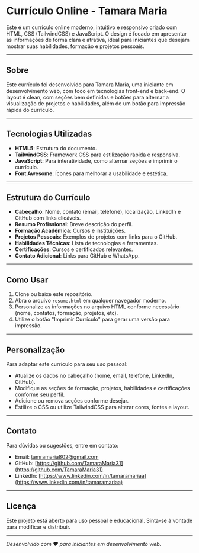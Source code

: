 # Currículo Online - Tamara Maria

Este é um currículo online moderno, intuitivo e responsivo criado com HTML, CSS (TailwindCSS) e JavaScript. O design é focado em apresentar as informações de forma clara e atrativa, ideal para iniciantes que desejam mostrar suas habilidades, formação e projetos pessoais.

---

## Sobre

Este currículo foi desenvolvido para Tamara Maria, uma iniciante em desenvolvimento web, com foco em tecnologias front-end e back-end. O layout é clean, com seções bem definidas e botões para alternar a visualização de projetos e habilidades, além de um botão para impressão rápida do currículo.

---

## Tecnologias Utilizadas

- **HTML5**: Estrutura do documento.
- **TailwindCSS**: Framework CSS para estilização rápida e responsiva.
- **JavaScript**: Para interatividade, como alternar seções e imprimir o currículo.
- **Font Awesome**: Ícones para melhorar a usabilidade e estética.

---

## Estrutura do Currículo

- **Cabeçalho**: Nome, contato (email, telefone), localização, LinkedIn e GitHub com links clicáveis.
- **Resumo Profissional**: Breve descrição do perfil.
- **Formação Acadêmica**: Cursos e instituições.
- **Projetos Pessoais**: Exemplos de projetos com links para o GitHub.
- **Habilidades Técnicas**: Lista de tecnologias e ferramentas.
- **Certificações**: Cursos e certificados relevantes.
- **Contato Adicional**: Links para GitHub e WhatsApp.

---

## Como Usar

1. Clone ou baixe este repositório.
2. Abra o arquivo `resume.html` em qualquer navegador moderno.
3. Personalize as informações no arquivo HTML conforme necessário (nome, contatos, formação, projetos, etc).
4. Utilize o botão "Imprimir Currículo" para gerar uma versão para impressão.

---

## Personalização

Para adaptar este currículo para seu uso pessoal:

- Atualize os dados no cabeçalho (nome, email, telefone, LinkedIn, GitHub).
- Modifique as seções de formação, projetos, habilidades e certificações conforme seu perfil.
- Adicione ou remova seções conforme desejar.
- Estilize o CSS ou utilize TailwindCSS para alterar cores, fontes e layout.

---

## Contato

Para dúvidas ou sugestões, entre em contato:

- Email: tamramaria802@gmail.com
- GitHub: [https://github.com/TamaraMaria31](https://github.com/TamaraMaria31)
- LinkedIn: [https://www.linkedin.com/in/tamaramariaa](https://www.linkedin.com/in/tamaramariaa)

---

## Licença

Este projeto está aberto para uso pessoal e educacional. Sinta-se à vontade para modificar e distribuir.

---

*Desenvolvido com ❤️ para iniciantes em desenvolvimento web.*